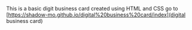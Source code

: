 This is a basic digit business card created using HTML and CSS
go to [https://shadow-mo.github.io/digital%20business%20card/index](digital business card)
